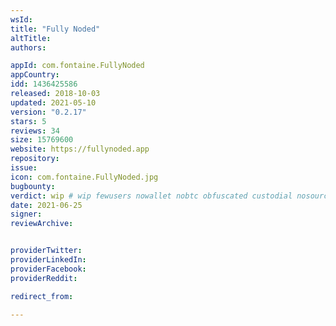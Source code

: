 ```yaml
---
wsId: 
title: "Fully Noded"
altTitle: 
authors:

appId: com.fontaine.FullyNoded
appCountry: 
idd: 1436425586
released: 2018-10-03
updated: 2021-05-10
version: "0.2.17"
stars: 5
reviews: 34
size: 15769600
website: https://fullynoded.app
repository: 
issue: 
icon: com.fontaine.FullyNoded.jpg
bugbounty: 
verdict: wip # wip fewusers nowallet nobtc obfuscated custodial nosource nonverifiable reproducible bounty defunct
date: 2021-06-25
signer: 
reviewArchive:


providerTwitter: 
providerLinkedIn: 
providerFacebook: 
providerReddit: 

redirect_from:

---
```


